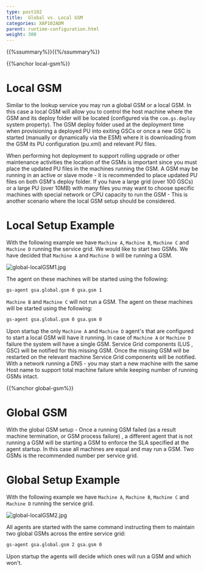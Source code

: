 ```yaml
---
type: post102
title:  Global vs. Local GSM
categories: XAP102ADM
parent: runtime-configuration.html
weight: 300
---
```


{{%ssummary%}}{{%/ssummary%}}



{{%anchor local-gsm%}}

# Local GSM

Similar to the lookup service you may run a global GSM or a local GSM. In this case a local GSM will allow you to control the host machine where the GSM and its deploy folder will be located (configured via the `com.gs.deploy` system property). The GSM deploy folder used at the deployment time when provisioning a deployed PU into exiting GSCs or once a new GSC is started (manually or dynamically via the ESM) where it is downloading from the GSM its PU configuration (pu.xml) and relevant PU files.

When performing hot deployment to support rolling upgrade or other maintenance activities the location of the GSMs is important since you must place the updated PU files in the machines running the GSM. A GSM may be running in an active or slave mode - it is recommended to place updated PU files on both GSM's deploy folder.
If you have a large grid (over 100 GSCs) or a large PU (over 10MB) with many files you may want to choose specific machines with special network or CPU capacity to run the GSM - This is another scenario where the local GSM setup should be considered.


# Local Setup Example

With the following example we have `Machine A`, `Machine B`, `Machine C` and `Machine D` running the service grid.  We would like to start two GSMs. We have decided that `Machine A` and `Machine D` will be running a GSM.

![global-localGSM1.jpg](/attachment_files/global-localGSM1.jpg)

The agent on these machines will be started using the following:


```bash
gs-agent gsa.global.gsm 0 gsa.gsm 1
```

`Machine B` and `Machine C` will not run a GSM. The agent on these machines will be started using the following:


```bash
gs-agent gsa.global.gsm 0 gsa.gsm 0
```

Upon startup the only `Machine A` and `Machine D` agent's that are configured to start a local GSM will have it running.  In case of `Machine A` or `Machine D` failure the system will have a single GSM. Service Grid components (LUS , GSC) will be notified for this missing GSM. Once the missing GSM will be restarted on the relevant machine Service Grid components will be notified. With a network running a DNS - you may start a new machine with the same Host name to support total machine failure while keeping number of running GSMs intact.

{{%anchor global-gsm%}}

# Global GSM

With the global GSM setup - Once a running GSM failed (as a result machine termination, or GSM process failure) , a different agent that is not running a GSM will be starting a GSM to enforce the SLA specified at the agent startup. In this case all machines are equal and may run a GSM. Two GSMs is the recommended number per service grid.

# Global Setup Example

With the following example we have `Machine A`, `Machine B`, `Machine C` and `Machine D` running the service grid.

![global-localGSM2.jpg](/attachment_files/global-localGSM2.jpg)

All agents are started with the same command instructing them to maintain two global GSMs across the entire service grid:


```bash
gs-agent gsa.global.gsm 2 gsa.gsm 0
```

Upon startup the agents will decide which ones will run a GSM and which won't.
